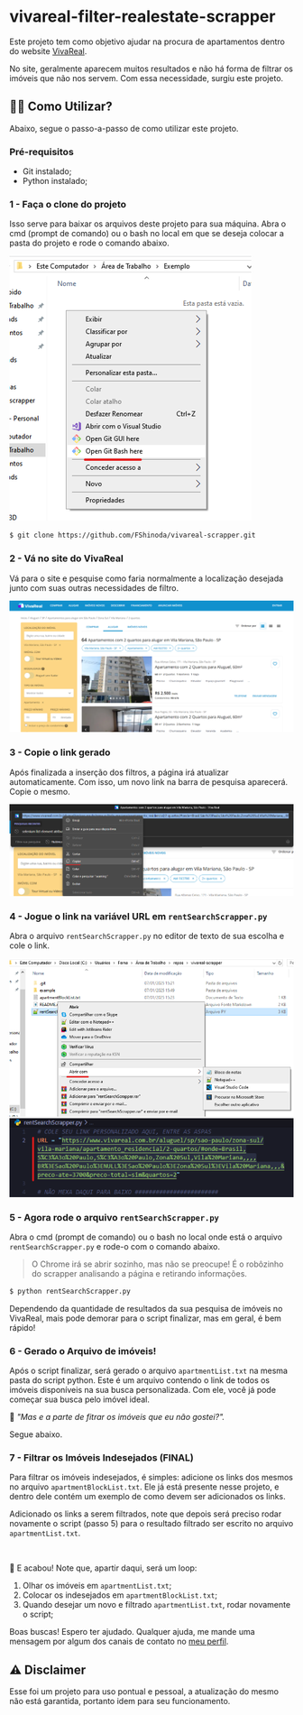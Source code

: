 # vivareal-filter-realestate-scrapper
Este projeto tem como objetivo ajudar na procura de apartamentos dentro do website [VivaReal](https://www.vivareal.com.br).

No site, geralmente aparecem muitos resultados e não há forma de filtrar os imóveis que não nos servem. Com essa necessidade, surgiu este projeto.

## :man_teacher: Como Utilizar?
Abaixo, segue o passo-a-passo de como utilizar este projeto.

### Pré-requisitos
- Git instalado;
- Python instalado;

### 1 - Faça o clone do projeto
Isso serve para baixar os arquivos deste projeto para sua máquina.
Abra o cmd (prompt de comando) ou o bash no local em que se deseja colocar a pasta do projeto e rode o comando abaixo.

![Exemplo de como abrir o Bash](./example/openBashExample.png)

```bash
$ git clone https://github.com/FShinoda/vivareal-scrapper.git
```

### 2 - Vá no site do VivaReal 
Vá para o site e pesquise como faria normalmente a localização desejada junto com suas outras necessidades de filtro.

![Exemplo de busca](./example/searchExemple.PNG)

### 3 - Copie o link gerado
Após finalizada a inserção dos filtros, a página irá atualizar automaticamente. Com isso, um novo link na barra de pesquisa aparecerá. Copie o mesmo.

![Exemplo cópia da URL](./example/copyUrlExample.png)

### 4 - Jogue o link na variável URL em `rentSearchScrapper.py`
Abra o arquivo `rentSearchScrapper.py` no editor de texto de sua escolha e cole o link.

![Exemplo abrir o arquivo scrapper](./example/openFileExample.png)
![Exemplo colagem da URL](./example/pasteUrlExample.png)

### 5 - Agora rode o arquivo `rentSearchScrapper.py`
Abra o cmd (prompt de comando) ou o bash no local onde está o arquivo `rentSearchScrapper.py` e rode-o com o comando abaixo.

> O Chrome irá se abrir sozinho, mas não se preocupe! É o robôzinho do scrapper analisando a página e retirando informações.

```bash
$ python rentSearchScrapper.py
```

Dependendo da quantidade de resultados da sua pesquisa de imóveis no VivaReal, mais pode demorar para o script finalizar, mas em geral, é bem rápido!

### 6 - Gerado o Arquivo de imóveis!
Após o script finalizar, será gerado o arquivo `apartmentList.txt` na mesma pasta do script python. Este é um arquivo contendo o link de todos os imóveis disponíveis na sua busca personalizada.
Com ele, você já pode começar sua busca pelo imóvel ideal.

:speech_balloon: _"Mas e a parte de fitrar os imóveis que eu não gostei?"._ 

Segue abaixo.

### 7 - Filtrar os Imóveis Indesejados (FINAL)
Para filtrar os imóveis indesejados, é simples: adicione os links dos mesmos no arquivo `apartmentBlockList.txt`. Ele já está presente nesse projeto, e dentro dele contém um exemplo de como devem ser adicionados os links. 

Adicionado os links a serem filtrados, note que depois será preciso rodar novamente o script (passo 5) para o resultado filtrado ser escrito no arquivo `apartmentList.txt`.

<br>

:partying_face: E acabou!  Note que, apartir daqui, será um loop:

1. Olhar os imóveis em `apartmentList.txt`;
2. Colocar os indesejados em `apartmentBlockList.txt`;
3. Quando desejar um novo e filtrado `apartmentList.txt`, rodar novamente o script;

Boas buscas! Espero ter ajudado. Qualquer ajuda, me mande uma mensagem por algum dos canais de contato no [meu perfil](https://github.com/FShinoda).

## :warning: Disclaimer 
Esse foi um projeto para uso pontual e pessoal, a atualização do mesmo não está garantida, portanto idem para seu funcionamento.
